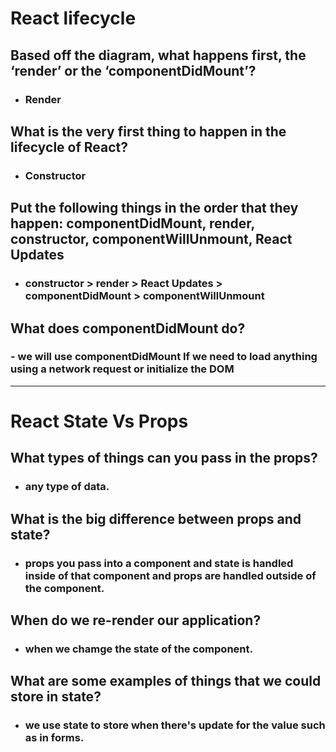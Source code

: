 # React lifecycle
 ## Based off the diagram, what happens first, the ‘render’ or the ‘componentDidMount’?
  - ### Render
 ## What is the very first thing to happen in the lifecycle of React?
  - ### Constructor
 ## Put the following things in the order that they happen: componentDidMount, render, constructor, componentWillUnmount, React Updates
  - ### constructor > render > React Updates > componentDidMount > componentWillUnmount
 ## What does componentDidMount do?
  ### - we will use componentDidMount If we need to load anything using a network request or initialize the DOM 

---
# React State Vs Props
 ## What types of things can you pass in the props?
  - ### any type of data.

## What is the big difference between props and state?
  - ### props you pass into a component and state is handled inside of that component and props are handled outside of the component.

## When do we re-render our application?
  - ### when we chamge the state of the component.
  

## What are some examples of things that we could store in state?
  - ###  we use state to store when there's update for the value such as in forms.

